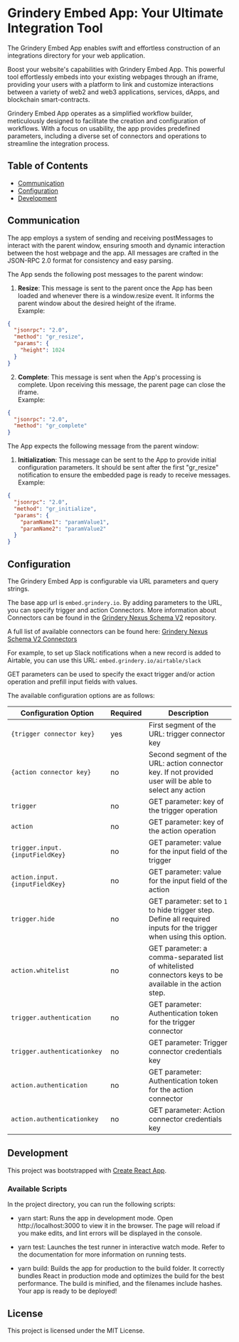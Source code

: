# Grindery Embed App: Your Ultimate Integration Tool

The Grindery Embed App enables swift and effortless construction of an integrations directory for your web application.

Boost your website's capabilities with Grindery Embed App. This powerful tool effortlessly embeds into your existing webpages through an iframe, providing your users with a platform to link and customize interactions between a variety of web2 and web3 applications, services, dApps, and blockchain smart-contracts.

Grindery Embed App operates as a simplified workflow builder, meticulously designed to facilitate the creation and configuration of workflows. With a focus on usability, the app provides predefined parameters, including a diverse set of connectors and operations to streamline the integration process.

## Table of Contents

- [Communication](#communication)
- [Configuration](#configuration)
- [Development](#development)

## Communication

The app employs a system of sending and receiving postMessages to interact with the parent window, ensuring smooth and dynamic interaction between the host webpage and the app. All messages are crafted in the JSON-RPC 2.0 format for consistency and easy parsing.

The App sends the following post messages to the parent window:

1. **Resize**: This message is sent to the parent once the App has been loaded and whenever there is a window.resize event. It informs the parent window about the desired height of the iframe.  
   Example:

```json
{
  "jsonrpc": "2.0",
  "method": "gr_resize",
  "params": {
    "height": 1024
  }
}
```

2. **Complete**: This message is sent when the App's processing is complete. Upon receiving this message, the parent page can close the iframe.  
   Example:

```json
{
  "jsonrpc": "2.0",
  "method": "gr_complete"
}
```

The App expects the following message from the parent window:

1. **Initialization**: This message can be sent to the App to provide initial configuration parameters. It should be sent after the first "gr_resize" notification to ensure the embedded page is ready to receive messages.  
   Example:

```json
{
  "jsonrpc": "2.0",
  "method": "gr_initialize",
  "params": {
    "paramName1": "paramValue1",
    "paramName2": "paramValue2"
  }
}
```

## Configuration

The Grindery Embed App is configurable via URL parameters and query strings.

The base app url is `embed.grindery.io`. By adding parameters to the URL, you can specify trigger and action Connectors. More information about Connectors can be found in the [Grindery Nexus Schema V2](https://github.com/grindery-io/grindery-nexus-schema-v2/tree/master/connectors) repository.

A full list of available connectors can be found here: [Grindery Nexus Schema V2 Connectors](https://github.com/grindery-io/grindery-nexus-schema-v2/tree/master/cds)

For example, to set up Slack notifications when a new record is added to Airtable, you can use this URL: `embed.grindery.io/airtable/slack`

GET parameters can be used to specify the exact trigger and/or action operation and prefill input fields with values.

The available configuration options are as follows:

| Configuration Option            | Required | Description                                                                                                        |
| ------------------------------- | -------- | ------------------------------------------------------------------------------------------------------------------ |
| `{trigger connector key}`       | yes      | First segment of the URL: trigger connector key                                                                    |
| `{action connector key}`        | no       | Second segment of the URL: action connector key. If not provided user will be able to select any action            |
| `trigger`                       | no       | GET parameter: key of the trigger operation                                                                        |
| `action`                        | no       | GET parameter: key of the action operation                                                                         |
| `trigger.input.{inputFieldKey}` | no       | GET parameter: value for the input field of the trigger                                                            |
| `action.input.{inputFieldKey}`  | no       | GET parameter: value for the input field of the action                                                             |
| `trigger.hide`                  | no       | GET parameter: set to `1` to hide trigger step. Define all required inputs for the trigger when using this option. |
| `action.whitelist`              | no       | GET parameter: a comma-separated list of whitelisted connectors keys to be available in the action step.           |
| `trigger.authentication`        | no       | GET parameter: Authentication token for the trigger connector                                                      |
| `trigger.authenticationkey`     | no       | GET parameter: Trigger connector credentials key                                                                   |
| `action.authentication`         | no       | GET parameter: Authentication token for the action connector                                                       |
| `action.authenticationkey`      | no       | GET parameter: Action connector credentials key                                                                    |

## Development

This project was bootstrapped with [Create React App](https://create-react-app.dev/).

### Available Scripts

In the project directory, you can run the following scripts:

- yarn start: Runs the app in development mode. Open http://localhost:3000 to view it in the browser. The page will reload if you make edits, and lint errors will be displayed in the console.

- yarn test: Launches the test runner in interactive watch mode. Refer to the documentation for more information on running tests.

- yarn build: Builds the app for production to the build folder. It correctly bundles React in production mode and optimizes the build for the best performance. The build is minified, and the filenames include hashes. Your app is ready to be deployed!

## License

This project is licensed under the MIT License.
